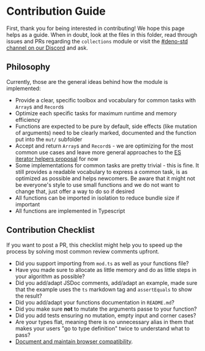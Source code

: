 # Contribution Guide

First, thank you for being interested in contributing! We hope this page helps
as a guide. When in doubt, look at the files in this folder, read through issues
and PRs regarding the `collections` module or visit the
[#deno-std channel on our Discord](https://discord.gg/Ub9bRxHv) and ask.

## Philosophy

Currently, those are the general ideas behind how the module is implemented:

- Provide a clear, specific toolbox and vocabulary for common tasks with
  `Array`s and `Record`s
- Optimize each specific tasks for maximum runtime and memory efficiency
- Functions are expected to be pure by default, side effects (like mutation of
  arguments) need to be clearly marked, documented and the function put into the
  `mut/` subfolder
- Accept and return `Array`s and `Record`s - we are optimizing for the most
  common use cases and leave more general approaches to the
  [ES iterator helpers proposal](https://github.com/tc39/proposal-iterator-helpers)
  for now
- Some implementations for common tasks are pretty trivial - this is fine. It
  still provides a readable vocabulary to express a common task, is as optimized
  as possible and helps newcomers. Be aware that it might not be everyone's
  style to use small functions and we do not want to change that, just offer a
  way to do so if desired
- All functions can be imported in isolation to reduce bundle size if important
- All functions are implemented in Typescript

## Contribution Checklist

If you want to post a PR, this checklist might help you to speed up the process
by solving most common review comments upfront.

- Did you support importing from `mod.ts` as well as your functions file?
- Have you made sure to allocate as little memory and do as little steps in your
  algorithm as possible?
- Did you add/adapt JSDoc comments, add/adapt an example, made sure that the
  example uses the `ts` markdown tag and `assertEquals` to show the result?
- Did you add/adapt your functions documentation in `README.md`?
- Did you make sure **not** to mutate the arguments passe to your function?
- Did you add tests ensuring no mutation, empty input and corner cases?
- Are your types flat, meaning there is no unnecessary alias in them that makes
  your users "go to type definition" twice to understand what to pass?
- [Document and maintain browser
  compatibility](https://deno.land/manual/contributing/style_guide#document-and-maintain-browser-compatibility).
